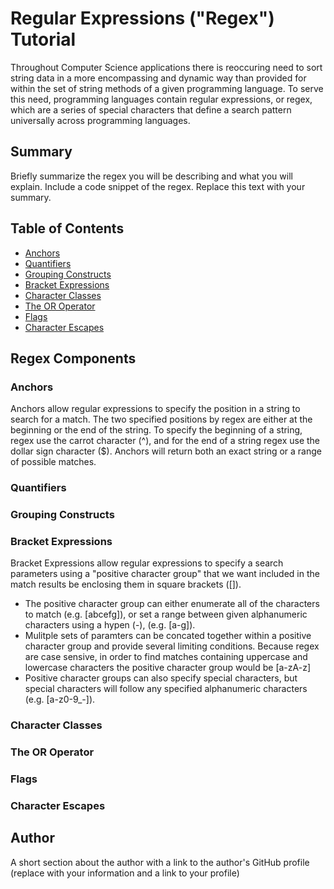 # Regular Expressions ("Regex") Tutorial

Throughout Computer Science applications there is reoccuring need to sort string data in a more encompassing and dynamic way than provided for within the set of string methods of a given programming language.  To serve this need, programming languages contain regular expressions, or regex, which are a series of special characters that define a search pattern universally across programming languages. 

## Summary

Briefly summarize the regex you will be describing and what you will explain. Include a code snippet of the regex. Replace this text with your summary.

## Table of Contents

- [Anchors](#anchors)
- [Quantifiers](#quantifiers)
- [Grouping Constructs](#grouping-constructs)
- [Bracket Expressions](#bracket-expressions)
- [Character Classes](#character-classes)
- [The OR Operator](#the-or-operator)
- [Flags](#flags)
- [Character Escapes](#character-escapes)

## Regex Components

### Anchors
Anchors allow regular expressions to specify the position in a string to search for a match.  The two specified positions by regex are either at the beginning or the end of the string.  To specify the beginning of a string, regex use the carrot character (^), and for the end of a string regex use the dollar sign character ($).  Anchors will return both an exact string or a range of possible matches. 

### Quantifiers



### Grouping Constructs

### Bracket Expressions

Bracket Expressions allow regular expressions to specify a search parameters using a "positive character group" that we want included in the match results be enclosing them in square brackets ([]).  
- The positive character group can either enumerate all of the characters to match (e.g. [abcefg]), or set a range between given alphanumeric characters using a hypen (-), (e.g. [a-g]). 
- Mulitple sets of paramters can be concated together within a positive character group and provide several limiting conditions.  Because regex are case sensive, in order to find matches containing uppercase and lowercase characters the positive character group would be [a-zA-z]
- Positive character groups can also specify special characters, but special characters will follow any specified alphanumeric characters (e.g. [a-z0-9_-]). 

### Character Classes

### The OR Operator

### Flags

### Character Escapes

## Author

A short section about the author with a link to the author's GitHub profile (replace with your information and a link to your profile)
